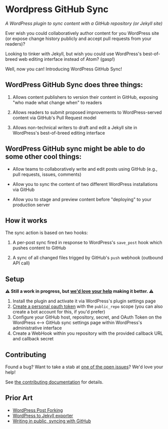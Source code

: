 # Wordpress GitHub Sync

*A WordPress plugin to sync content with a GitHub repository (or Jekyll site)*

Ever wish you could collaboratively author content for you WordPress site (or expose change history publicly and accept pull requests from your readers)?

Looking to tinker with Jekyll, but wish you could use WordPress's best-of-breed web editing interface instead of Atom? (gasp!)

Well, now you can! Introducing WordPress GitHub Sync!

## WordPress GitHub Sync does three things:

1. Allows content publishers to version their content in GitHub, exposing "who made what change when" to readers

2. Allows readers to submit proposed improvements to WordPress-served content via GitHub's Pull Request model

3. Allows non-technical writers to draft and edit a Jekyll site in WordPress's best-of-breed editing interface

## WordPress GitHub sync might be able to do some other cool things:

* Allow teams to collaboratively write and edit posts using GitHub (e.g., pull requests, issues, comments)

* Allow you to sync the content of two different WordPress installations via GitHub

* Allow you to stage and preview content before "deploying" to your production server

## How it works

The sync action is based on two hooks:

1. A per-post sync fired in response to WordPress's `save_post` hook which pushes content to GitHub

2. A sync of all changed files trigged by GitHub's `push` webhook (outbound API call)

## Setup

**:warning: Still a work in progress, but [we'd love your help](https://github.com/benbalter/wordpress-github-sync/issues) making it better. :warning:**

1. Install the plugin and activate it via WordPress's plugin settings page
2. [Create a personal oauth token](https://github.com/settings/tokens/new) with the `public_repo` scope (you can also create a bot account for this, if you'd prefer)
3. Configure your GitHub host, repository, secret,  and OAuth Token on the WordPress <--> GitHub sync settings page within WordPress's administrative interface
4. Create a WebHook within you repository with the provided callback URL and callback secret

## Contributing

Found a bug? Want to take a stab at [one of the open issues](https://github.com/benbalter/wordpress-github-sync/issues)? We'd love your help!

See [the contributing documentation](CONTRIBUTING.md) for details.

## Prior Art

* [WordPress Post Forking](https://github.com/post-forking/post-forking)
* [WordPress to Jekyll exporter](https://github.com/benbalter/wordpress-to-jekyll-exporter)
* [Writing in public, syncing with GitHub](https://konklone.com/post/writing-in-public-syncing-with-github)
